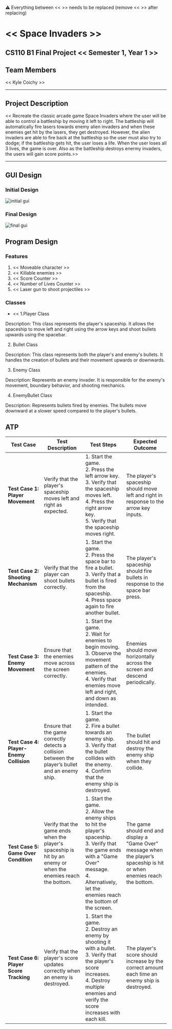 
:warning: Everything between << >> needs to be replaced (remove << >> after replacing)

# << Space Invaders >>
## CS110 B1 Final Project  << Semester 1, Year 1 >>

## Team Members

<< Kyle Coichy >>

***

## Project Description

<< Recreate the classic arcade game Space Invaders where the user will be able to control a battleship by moving it left to right. The battleship will automatically fire lasers towards enemy alien invaders and when these enemies get hit by the lasers, they get destroyed. However, the alien invaders are able to fire back at the battleship so the user must also try to dodge; if the battleship gets hit, the user loses a life. When the user loses all 3 lives, the game is over. Also as the battleship destroys enermy invaders, the users will gain score points.>>

***    

## GUI Design

### Initial Design

![initial gui](assets/gui.jpg)

### Final Design

![final gui](assets/finalgui.jpg)

## Program Design

### Features

1. << Moveable character >>
2. << Killable enemies >>
3. << Score Counter >>
4. << Number of Lives Counter >>
5. << Laser gun to shoot projectiles >>

### Classes

- << 1.Player Class

Description: This class represents the player's spaceship. It allows the spaceship to move left and right using the arrow keys and shoot bullets upwards using the spacebar.

2. Bullet Class

Description: This class represents both the player's and enemy's bullets. It handles the creation of bullets and their movement upwards or downwards.

3. Enemy Class

Description: Represents an enemy invader. It is responsible for the enemy's movement, boundary behavior, and shooting mechanics.

4. EnemyBullet Class

Description: Represents bullets fired by enemies. The bullets move downward at a slower speed compared to the player's bullets.

 >>

## ATP


| **Test Case**             | **Test Description**                                                                                     | **Test Steps**                                                                                                                                                   | **Expected Outcome**                                                                                          |
|---------------------------|----------------------------------------------------------------------------------------------------------|------------------------------------------------------------------------------------------------------------------------------------------------------------------|---------------------------------------------------------------------------------------------------------------|
| **Test Case 1: Player Movement**    | Verify that the player's spaceship moves left and right as expected.                                    | 1. Start the game. <br> 2. Press the left arrow key. <br> 3. Verify that the spaceship moves left. <br> 4. Press the right arrow key. <br> 5. Verify that the spaceship moves right. | The player's spaceship should move left and right in response to the arrow key inputs.                         |
| **Test Case 2: Shooting Mechanism**  | Verify that the player can shoot bullets correctly.                                                      | 1. Start the game. <br> 2. Press the space bar to fire a bullet. <br> 3. Verify that a bullet is fired from the spaceship. <br> 4. Press space again to fire another bullet. | The player's spaceship should fire bullets in response to the space bar press.                                 |
| **Test Case 3: Enemy Movement**     | Ensure that the enemies move across the screen correctly.                                                | 1. Start the game. <br> 2. Wait for enemies to begin moving. <br> 3. Observe the movement pattern of the enemies. <br> 4. Verify that enemies move left and right, and down as intended. | Enemies should move horizontally across the screen and descend periodically.                                  |
| **Test Case 4: Player-Enemy Collision** | Ensure that the game correctly detects a collision between the player’s bullet and an enemy ship.       | 1. Start the game. <br> 2. Fire a bullet towards an enemy ship. <br> 3. Verify that the bullet collides with the enemy. <br> 4. Confirm that the enemy ship is destroyed. | The bullet should hit and destroy the enemy ship when they collide.                                           |
| **Test Case 5: Game Over Condition** | Verify that the game ends when the player's spaceship is hit by an enemy or when the enemies reach the bottom. | 1. Start the game. <br> 2. Allow the enemy ships to hit the player's spaceship. <br> 3. Verify that the game ends with a "Game Over" message. <br> 4. Alternatively, let the enemies reach the bottom of the screen. | The game should end and display a "Game Over" message when the player’s spaceship is hit or when enemies reach the bottom. |
| **Test Case 6: Player Score Tracking** | Verify that the player's score updates correctly when an enemy is destroyed.                              | 1. Start the game. <br> 2. Destroy an enemy by shooting it with a bullet. <br> 3. Verify that the player's score increases. <br> 4. Destroy multiple enemies and verify the score increases with each kill. | The player's score should increase by the correct amount each time an enemy ship is destroyed.                |
